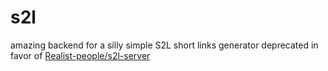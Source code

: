 # s2l
amazing backend for a silly simple S2L short links generator
deprecated in favor of [Realist-people/s2l-server](https://github.com/Realist-people/s2l-server)
